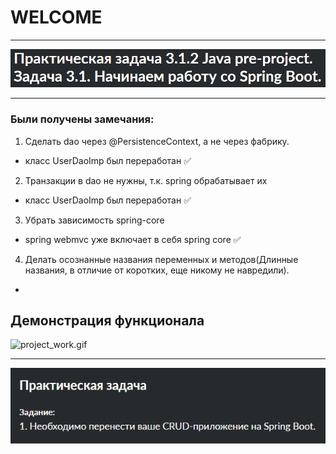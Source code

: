 # WELCOME
___
![task.png](image/task.png)
___
### Были получены замечания:

1. Сделать dao через @PersistenceContext, а не через фабрику.

- класс UserDaoImp был переработан ✅

2. Транзакции в dao не нужны, т.к. spring обрабатывает их

- класс UserDaoImp был переработан ✅

3. Убрать зависимость spring-core

- spring webmvc уже включает в себя spring core ✅

4. Делать осознанные названия переменных и методов(Длинные названия, в отличие от коротких, еще никому не навредили).

- 

## Демонстрация функционала
![project_work.gif](image/project_work.gif)
___
![condition.png](image/condition.png)
